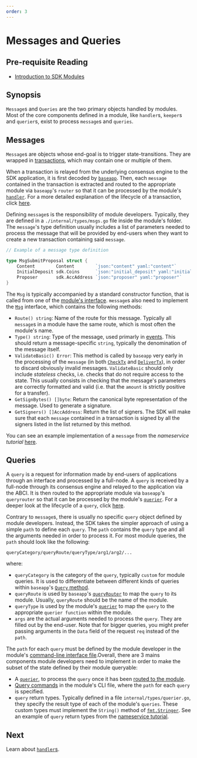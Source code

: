```yaml
---
order: 3
---
```



# Messages and Queries

## Pre-requisite Reading

- [Introduction to SDK Modules](./intro.md)

## Synopsis

`Message`s and `Queries` are the two primary objects handled by modules. Most of the core components defined in a module, like `handler`s, `keeper`s and `querier`s, exist to process `message`s and `queries`. 

## Messages

`Message`s are objects whose end-goal is to trigger state-transitions. They are wrapped in [transactions](../core/transactions.md), which may contain one or multiple of them. 

When a transaction is relayed from the underlying consensus engine to the SDK application, it is first decoded by [`baseapp`](../core/baseapp.md). Then, each `message` contained in the transaction is extracted and routed to the appropriate module via `baseapp`'s `router` so that it can be processed by the module's [`handler`](./handler.md). For a more detailed explanation of the lifecycle of a transaction, click [here](../basics/tx-lifecycle.md). 

Defining `message`s is the responsibility of module developers. Typically, they are defined in a `./internal/types/msgs.go` file inside the module's folder. The `message`'s type definition usually includes a list of parameters needed to process the message that will be provided by end-users when they want to create a new transaction containing said `message`.

```go
// Example of a message type definition

type MsgSubmitProposal struct {
	Content        Content        `json:"content" yaml:"content"`
	InitialDeposit sdk.Coins      `json:"initial_deposit" yaml:"initial_deposit"` 
	Proposer       sdk.AccAddress `json:"proposer" yaml:"proposer"`               
}
```

The `Msg` is typically accompanied by a standard constructor function, that is called from one of the [module's interface](./module-interfaces.md). `message`s also need to implement the [`Msg`](https://github.com/cosmos/cosmos-sdk/blob/master/types/tx_msg.go#L7-L29) interface, which contains the following methods:

- `Route() string`: Name of the route for this message. Typically all `message`s in a module have the same route, which is most often the module's name.
- `Type() string`: Type of the message, used primarly in [events](../core/events.md). This should return a message-specific `string`, typically the denomination of the message itself.
- `ValidateBasic() Error`: This method is called by `baseapp` very early in the processing of the `message` (in both [`CheckTx`](../core/baseapp.md#checktx) and [`DeliverTx`](../core/baseapp.md#delivertx)), in order to discard obviously invalid messages. `ValidateBasic` should only include *stateless* checks, i.e. checks that do not require access to the state. This usually consists in checking that the message's parameters are correctly formatted and valid (i.e. that the `amount` is strictly positive for a transfer).
- `GetSignBytes() []byte`: Return the canonical byte representation of the message. Used to generate a signature. 
- `GetSigners() []AccAddress`: Return the list of signers. The SDK will make sure that each `message` contained in a transaction is signed by all the signers listed in the list returned by this method. 

You can see an example implementation of a `message` from the *nameservice tutorial* [here](https://github.com/cosmos/cosmos-sdk/blob/master/types/tx_msg.go).

## Queries

A `query` is a request for information made by end-users of applications through an interface and processed by a full-node. A `query` is received by a full-node through its consensus engine and relayed to the application via the ABCI. It is then routed to the appropriate module via `baseapp`'s `queryrouter` so that it can be processed by the module's [`querier`](./querier.md). For a deeper look at the lifecycle of a `query`, click [here](../interfaces/query-lifecycle.md). 

Contrary to `message`s, there is usually no specific `query` object defined by module developers. Instead, the SDK takes the simpler approach of using a simple `path` to define each `query`. The `path` contains the `query` type and all the arguments needed in order to process it. For most module queries, the `path` should look like the following:

```
queryCategory/queryRoute/queryType/arg1/arg2/...
```

where:

- `queryCategory` is the category of the `query`, typically `custom` for module queries. It is used to differentiate between different kinds of queries within `baseapp`'s [`Query` method](../core/baseapp.md#query).
- `queryRoute` is used by `baseapp`'s [`queryRouter`](../core/baseapp.md#query-routing) to map the `query` to its module. Usually, `queryRoute` should be the name of the module.
- `queryType` is used by the module's [`querier`](./querier.md) to map the `query` to the appropriate `querier function` within the module. 
- `args` are the actual arguments needed to process the `query`. They are filled out by the end-user. Note that for bigger queries, you might prefer passing arguments in the `Data` field of the request `req` instead of the `path`. 

The `path` for each `query` must be defined by the module developer in the module's [command-line interface file](./module-interfaces.md#query-commands).Overall, there are 3 mains components module developers need to implement in order to make the subset of the state defined by their module queryable:

- A [`querier`](./querier.md), to process the `query` once it has been [routed to the module](../core/baseapp.md#query-routing). 
- [Query commands](./module-interfaces.md#query-commands) in the module's CLI file, where the `path` for each `query` is specified. 
- `query` return types. Typically defined in a file `internal/types/querier.go`, they specify the result type of each of the module's `queries`. These custom types must implement the `String()` method of [`fmt.Stringer`](https://golang.org/pkg/fmt/#Stringer). See an example of `query` return types from the [nameservice tutorial](https://github.com/cosmos/sdk-application-tutorial/blob/c6754a1e313eb1ed973c5c91dcc606f2fd288811/x/nameservice/internal/types/querier.go). 

## Next

Learn about [`handler`s](./handler.md).